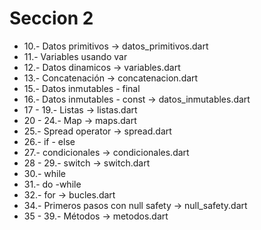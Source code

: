 # Seccion 2

* 10.- Datos primitivos -> datos_primitivos.dart
* 11.- Variables usando var
* 12.- Datos dinamicos -> variables.dart
* 13.- Concatenación -> concatenacion.dart
* 15.- Datos inmutables - final 
* 16.- Datos inmutables - const -> datos_inmutables.dart
* 17 - 19.- Listas -> listas.dart
* 20 - 24.- Map -> maps.dart
* 25.- Spread operator -> spread.dart
* 26.- if - else
* 27.- condicionales -> condicionales.dart
* 28 - 29.- switch -> switch.dart
* 30.- while
* 31.- do -while
* 32.- for -> bucles.dart
* 34.- Primeros pasos con null safety -> null_safety.dart
* 35 - 39.- Métodos -> metodos.dart
